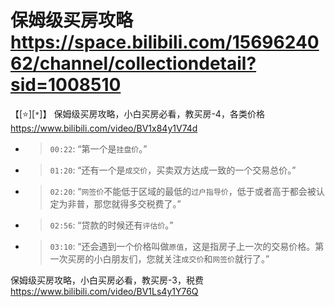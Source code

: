 
# 保姆级买房攻略 https://space.bilibili.com/1569624062/channel/collectiondetail?sid=1008510

【[:star:][`*`]】 保姆级买房攻略，小白买房必看，教买房-4，各类价格 https://www.bilibili.com/video/BV1x84y1V74d
- > `00:22`: “第一个是`挂盘价`。”
- > `01:20`: “还有一个是`成交价`，买卖双方达成一致的一个交易总价。”
- > `02:20`: “`网签价`不能低于区域的最低的`过户指导价`，低于或者高于都会被认定为非普，那您就得多交税费了。”
- > `02:56`: “贷款的时候还有`评估价`。”
- > `03:10`: “还会遇到一个价格叫做`原值`，这是指房子上一次的交易价格。第一次买房的小白朋友们，您就关注`成交价`和`网签价`就行了。”

保姆级买房攻略，小白买房必看，教买房-3，税费 https://www.bilibili.com/video/BV1Ls4y1Y76Q
